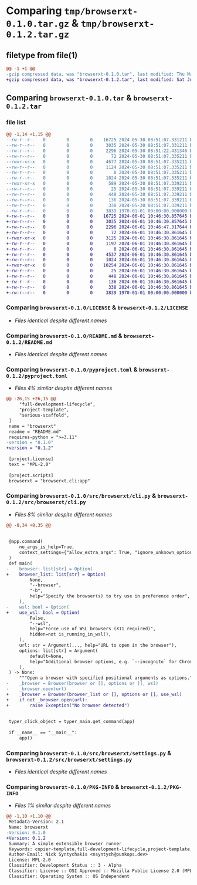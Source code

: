# Comparing `tmp/browserxt-0.1.0.tar.gz` & `tmp/browserxt-0.1.2.tar.gz`

## filetype from file(1)

```diff
@@ -1 +1 @@
-gzip compressed data, was "browserxt-0.1.0.tar", last modified: Thu May 30 08:51:22 2024, max compression
+gzip compressed data, was "browserxt-0.1.2.tar", last modified: Sat Jun  1 10:46:47 2024, max compression
```

## Comparing `browserxt-0.1.0.tar` & `browserxt-0.1.2.tar`

### file list

```diff
@@ -1,14 +1,15 @@
--rw-r--r--   0        0        0    16725 2024-05-30 08:51:07.331211 browserxt-0.1.0/LICENSE
--rw-r--r--   0        0        0     3035 2024-05-30 08:51:07.331211 browserxt-0.1.0/README.md
--rw-r--r--   0        0        0     2296 2024-05-30 08:51:22.431346 browserxt-0.1.0/pyproject.toml
--rw-r--r--   0        0        0       72 2024-05-30 08:51:07.335211 browserxt-0.1.0/src/browserxt/__init__.py
--rwxr-xr-x   0        0        0     4677 2024-05-30 08:51:07.335211 browserxt-0.1.0/src/browserxt/browser.py
--rw-r--r--   0        0        0     1124 2024-05-30 08:51:07.335211 browserxt-0.1.0/src/browserxt/cli.py
--rw-r--r--   0        0        0        0 2024-05-30 08:51:07.335211 browserxt-0.1.0/src/browserxt/py.typed
--rw-r--r--   0        0        0     1024 2024-05-30 08:51:07.335211 browserxt-0.1.0/src/browserxt/settings.py
--rwxr-xr-x   0        0        0      589 2024-05-30 08:51:07.339211 browserxt-0.1.0/src/browserxt/utils.py
--rw-r--r--   0        0        0       25 2024-05-30 08:51:07.339211 browserxt-0.1.0/tests/__init__.py
--rw-r--r--   0        0        0      448 2024-05-30 08:51:07.339211 browserxt-0.1.0/tests/cli_test.py
--rw-r--r--   0        0        0      136 2024-05-30 08:51:07.339211 browserxt-0.1.0/tests/pkg_test.py
--rw-r--r--   0        0        0      338 2024-05-30 08:51:07.339211 browserxt-0.1.0/tests/settings_test.py
--rw-r--r--   0        0        0     3839 1970-01-01 00:00:00.000000 browserxt-0.1.0/PKG-INFO
+-rw-r--r--   0        0        0    16725 2024-06-01 10:46:30.857645 browserxt-0.1.2/LICENSE
+-rw-r--r--   0        0        0     3035 2024-06-01 10:46:30.857645 browserxt-0.1.2/README.md
+-rw-r--r--   0        0        0     2296 2024-06-01 10:46:47.317644 browserxt-0.1.2/pyproject.toml
+-rw-r--r--   0        0        0       72 2024-06-01 10:46:30.861645 browserxt-0.1.2/src/browserxt/__init__.py
+-rwxr-xr-x   0        0        0     3125 2024-06-01 10:46:30.861645 browserxt-0.1.2/src/browserxt/browser.py
+-rw-r--r--   0        0        0     1197 2024-06-01 10:46:30.861645 browserxt-0.1.2/src/browserxt/cli.py
+-rw-r--r--   0        0        0        0 2024-06-01 10:46:30.861645 browserxt-0.1.2/src/browserxt/py.typed
+-rw-r--r--   0        0        0     4537 2024-06-01 10:46:30.861645 browserxt-0.1.2/src/browserxt/scripts/detect_browsers.ps1
+-rw-r--r--   0        0        0     1024 2024-06-01 10:46:30.861645 browserxt-0.1.2/src/browserxt/settings.py
+-rwxr-xr-x   0        0        0    10254 2024-06-01 10:46:30.861645 browserxt-0.1.2/src/browserxt/utils.py
+-rw-r--r--   0        0        0       25 2024-06-01 10:46:30.861645 browserxt-0.1.2/tests/__init__.py
+-rw-r--r--   0        0        0      448 2024-06-01 10:46:30.861645 browserxt-0.1.2/tests/cli_test.py
+-rw-r--r--   0        0        0      136 2024-06-01 10:46:30.861645 browserxt-0.1.2/tests/pkg_test.py
+-rw-r--r--   0        0        0      338 2024-06-01 10:46:30.861645 browserxt-0.1.2/tests/settings_test.py
+-rw-r--r--   0        0        0     3839 1970-01-01 00:00:00.000000 browserxt-0.1.2/PKG-INFO
```

### Comparing `browserxt-0.1.0/LICENSE` & `browserxt-0.1.2/LICENSE`

 * *Files identical despite different names*

### Comparing `browserxt-0.1.0/README.md` & `browserxt-0.1.2/README.md`

 * *Files identical despite different names*

### Comparing `browserxt-0.1.0/pyproject.toml` & `browserxt-0.1.2/pyproject.toml`

 * *Files 4% similar despite different names*

```diff
@@ -26,15 +26,15 @@
     "full-development-lifecycle",
     "project-template",
     "serious-scaffold",
 ]
 name = "browserxt"
 readme = "README.md"
 requires-python = ">=3.11"
-version = "0.1.0"
+version = "0.1.2"
 
 [project.license]
 text = "MPL-2.0"
 
 [project.scripts]
 browserxt = "browserxt.cli:app"
```

### Comparing `browserxt-0.1.0/src/browserxt/cli.py` & `browserxt-0.1.2/src/browserxt/cli.py`

 * *Files 8% similar despite different names*

```diff
@@ -8,34 +8,35 @@
 
 
 @app.command(
     no_args_is_help=True,
     context_settings={"allow_extra_args": True, "ignore_unknown_options": True},
 )
 def main(
-    browser: list[str] = Option(
+    browser_list: list[str] = Option(
         None,
         "--browser",
         "-b",
         help="Specify the browser(s) to try use in preference order",
     ),
-    wsl: bool = Option(
+    use_wsl: bool = Option(
         False,
         "--wsl",
         help="Force use of WSL browsers (X11 required)",
         hidden=not is_running_in_wsl(),
     ),
     url: str = Argument(..., help="URL to open in the browser"),
     options: list[str] = Argument(
         default=None,
         help="Additional browser options, e.g. `--incognito` for Chrome or `--private-window` for Firefox",
     ),
 ) -> None:
     """Open a browser with specified positional arguments as options."""
-    _browser = Browser(browser or [], options or [], wsl)
-    _browser.open(url)
+    _browser = Browser(browser_list or [], options or [], use_wsl)
+    if not _browser.open(url):
+        raise Exception("No browser detected")
 
 
 typer_click_object = typer_main.get_command(app)
 
 if __name__ == "__main__":
     app()
```

### Comparing `browserxt-0.1.0/src/browserxt/settings.py` & `browserxt-0.1.2/src/browserxt/settings.py`

 * *Files identical despite different names*

### Comparing `browserxt-0.1.0/PKG-INFO` & `browserxt-0.1.2/PKG-INFO`

 * *Files 1% similar despite different names*

```diff
@@ -1,10 +1,10 @@
 Metadata-Version: 2.1
 Name: browserxt
-Version: 0.1.0
+Version: 0.1.2
 Summary: A simple extensible browser runner
 Keywords: copier-template,full-development-lifecycle,project-template,serious-scaffold
 Author-Email: Nick Syntychakis <nsyntych@punkops.dev>
 License: MPL-2.0
 Classifier: Development Status :: 3 - Alpha
 Classifier: License :: OSI Approved :: Mozilla Public License 2.0 (MPL 2.0)
 Classifier: Operating System :: OS Independent
```

